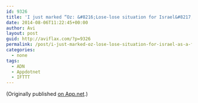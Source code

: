 ```yaml
---
id: 9326
title: 'I just marked “Oz: &#8216;Lose-lose situation for Israel&#8217;” as a favorite in Readability. http://www.readability.com/articles/ku2oof9n'
date: 2014-08-06T11:22:45+00:00
author: Avi
layout: post
guid: http://aviflax.com/?p=9326
permalink: /post/i-just-marked-oz-lose-lose-situation-for-israel-as-a-favorite-in-readability-httpwww-readability-comarticlesku2oof9n/
categories:
  - none
tags:
  - ADN
  - Appdotnet
  - IFTTT
---
```

(Originally published [on App.net](http://alpha.app.net/aviflax/post/36122911).)